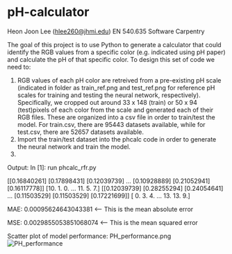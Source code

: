 # pH-calculator
Heon Joon Lee (hlee260@jhmi.edu) EN 540.635 Software Carpentry

The goal of this project is to use Python to generate a calculator that could identify the RGB values from a specific color (e.g. indicated using pH paper) and calculate the pH of that specific color. To design this set of code we need to:

1) RGB values of each pH color are retreived from a pre-existing pH scale (indicated in folder as train_ref.png and test_ref.png for reference pH scales for training and testing the neural network, respectively). Specifically, we cropped out around 33 x 148 (train) or 50 x 94 (test)pixels of each color from the scale and generated each of their RGB files. These are organized into a csv file in order to train/test the model. For train.csv, there are 95443 datasets available, while for test.csv, there are 52657 datasets available.
2) Import the train/test dataset into the phcalc code in order to generate the neural network and train the model. 
3) 


Output:
In [1]: run phcalc_rfr.py

[[0.16840261]
 [0.17898431]
 [0.12039739]
 ...
 [0.10928889]
 [0.21052941]
 [0.16117778]] [10.  1.  0. ... 11.  5.  7.]
[[0.12039739]
 [0.28255294]
 [0.24054641]
 ...
 [0.11503529]
 [0.11503529]
 [0.17221699]] [ 0.  3.  4. ... 13. 13.  9.]

MAE: 0.00095624643043381 <-- This is the mean absolute error

MSE: 0.0029855053851068074 <-- This is the mean squared error

Scatter plot of model performance:
PH_performance.png![PH_performance](https://user-images.githubusercontent.com/82513993/115449874-3dba3f00-a1e9-11eb-8c40-f7744a7f80cd.png)
